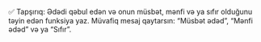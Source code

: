 ✅ Tapşırıq:
Ədədi qəbul edən və onun müsbət, mənfi və ya sıfır olduğunu təyin edən funksiya yaz. Müvafiq mesaj qaytarsın: “Müsbət ədəd”, “Mənfi ədəd” və ya “Sıfır”.